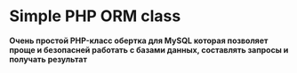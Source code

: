 # Simple PHP ORM class
**Очень простой PHP-класс обертка для MySQL которая позволяет проще и безопасней работать с базами данных, составлять запросы и получать результат**

